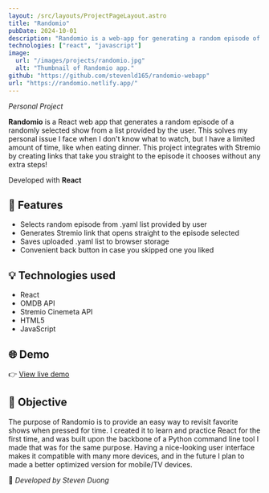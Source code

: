 ```yaml
---
layout: /src/layouts/ProjectPageLayout.astro
title: "Randomio"
pubDate: 2024-10-01
description: "Randomio is a web-app for generating a random episode of your favorite shows for when you don't know what to watch!"
technologies: ["react", "javascript"]
image:
  url: "/images/projects/randomio.jpg"
  alt: "Thumbnail of Randomio app."
github: "https://github.com/stevenld165/randomio-webapp"
url: "https://randomio.netlify.app/"
---
```


_Personal Project_

**Randomio** is a React web app that generates a random episode of a randomly selected show from a list provided by the user. This solves my personal issue I face when I don't know what to watch, but I have a limited amount of time, like when eating dinner. This project integrates with Stremio by creating links that take you straight to the episode it chooses without any extra steps!

Developed with **React**

## 🧩 Features

- Selects random episode from .yaml list provided by user
- Generates Stremio link that opens straight to the episode selected
- Saves uploaded .yaml list to browser storage
- Convenient back button in case you skipped one you liked

## 💡 Technologies used

- React
- OMDB API
- Stremio Cinemeta API
- HTML5
- JavaScript

## 🌐 Demo

👉 [View live demo](https://randomio.netlify.app/)

## 🎯 Objective

The purpose of Randomio is to provide an easy way to revisit favorite shows when pressed for time. I created it to learn and practice React for the first time, and was built upon the backbone of a Python command line tool I made that was for the same purpose. Having a nice-looking user interface makes it compatible with many more devices, and in the future I plan to made a better optimized version for mobile/TV devices.

🚀 _Developed by Steven Duong_
